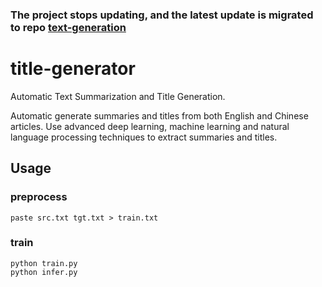 ### The project stops updating, and the latest update is migrated to repo [text-generation](https://github.com/shibing624/textgen)

# title-generator


Automatic Text Summarization and Title Generation.

Automatic generate summaries and titles from both English and Chinese articles. Use advanced deep learning, machine learning and natural language processing techniques to extract summaries and titles.


## Usage

### preprocess
```
paste src.txt tgt.txt > train.txt
```


### train
```
python train.py
python infer.py
```
